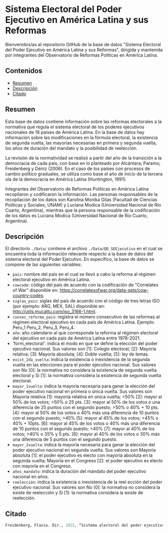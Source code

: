 # Sistema Electoral del Poder Ejecutivo en América Latina y sus Reformas

Bienvenidos/as al repositorio GitHub de la base de datos "Sistema Electoral del Poder Ejecutivo en América Latina y sus Reformas", dirigida y mantenida por integrantes del Observatorio de Reformas Políticas en América Latina.

## Contenidos

-   [Resumen](#resumen)
-   [Descripción](#descripción)
-   [Citado](#citado)

## Resumen

Esta base de datos contiene información sobre las reformas electorales a la normativa que regula el sistema electoral de los poderes ejecutivos nacionales de 18 países de América Latina. En la base de datos hay información sobre las modificaciones en la fórmula electoral, la existencia de segunda vuelta, las mayorías necesarias en primera y segunda vuelta, los años de duración del mandato y la posibilidad de reelección.

La revisión de la normatividad se realizó a partir del año de la transición a la democracia de cada país, con base en lo planteado por Alcántara; Paramo; Freidenberg y Déniz (2006). En el caso de los países con procesos de cambio político graduales, se utiliza como base el año de inicio de la tercera ola de la democracia en América Latina (Huntington, 1991).

Integrantes del Observatorio de Reformas Políticas en América Latina recopilaron y codificaron la información. Las personas responsables de la recopilación de los datos son Karolina Monika Gilas (Facultad de Ciencias Políticas y Sociales, UNAM) y Luciana Modica (Universidad Nacional de Río Cuarto, Argentina), mientras que la persona responsable de la codificación de los datos es Luciana Modica (Universidad Nacional de Río Cuarto, Argentina).

## Descripción

El directorio `./Data/` contiene el archivo `./Data/DD_SEEjecutivo` en el cual se encuentra toda la información relevante respecto a la base de datos del sistema electoral del Poder Ejecutivo. En específico, la base de datos se compone de las siguientes variables:

-   `país`: nombre del país en el cual se llevó a cabo la reforma al régimen electoral ejecutivo en América Latina.
-   `cowcode`: código del país de acuerdo con la codificación de “Correlates of War”  disponible en: https://correlatesofwar.org/data-sets/cow-country-codes.
-   `siglas_pais`: siglas del país de acuerdo con el código de tres letras ISO (por ejemplo: ARG, MEX, SAL) disponible en: http://utils.mucattu.com/iso_3166-1.html.
-   `consec_reforma_pais`: registra el número consecutivo de las reformas al régimen electoral ejecutivo en cada país de América Latina. Ejemplo: Peru_1 Peru_2, Peru_3, Peru_4.
-   `año`: año calendario al que corresponde la reforma al régimen electoral del ejecutivo en cada país de América Latina entre 1978-2021.
-   'form_electoral': indica el modo en que se define la elección del poder ejecutivo nacional. Sus valores son [1]: Colegio electoral; [2]: Mayoría relativa; [3]: Mayoría absoluta; [4]: Doble vuelta; [5]: ley de lemas.
-   `exist_2da_vuelta`: indica la existencia o inexistencia de la segunda vuelta en las elecciones para el poder ejecutivo nacional. Sus valores son No [0]: la normativa no considera la existencia de segunda vuelta electoral y Sí [1]: la normativa considera la existencia de segunda vuelta electoral.
-   `mayor_1vuelta`: indica la mayoría necesaria para ganar la elección del poder ejecutivo nacional en primera o única vuelta. Sus valores son Mayoría relativa [1]: mayoría relativa en única vuelta; >50% [2]: mayor al 50% de los votos; >50% o 25 pts. [3]: mayor al 50% de los votos o una diferencia de 25 puntos con el segundo puesto; >50% o 40% + 10 pts. [4]: mayor al 50% de los votos o 40% más una diferencia de 10 puntos con el segundo puesto; >45% [5]: mayor al 45% de los votos; >45% o 40% + 10pts. [6]: mayor al 45% de los votos o 40% más una diferencia de 10 puntos con el segundo puesto; >40% [7]: mayor al 40% de los votos; >40% o 35% y 5 pts. [8]: mayor al 40% de los votos o 30% más una diferencia de 5 puntos con el segundo puesto.
-   `mayor_2vuelta`: indica la mayoría necesaria para ganar la elección del poder ejecutivo nacional en segunda vuelta. Sus valores son Mayoría absoluta [1]: el poder ejecutivo es electo con mayoría absoluta en la segunda vuelta; Mayoría en el Congreso [2]: el poder ejecutivo es electo con mayoría en el Congreso.
-   `años_mandato`: indica la duración del mandato del poder ejecutivo nacional en años.
-   `reelección`: indica la existencia o inexistencia de la reel ección del poder ejecutivo nacional. Sus valores son No [0]: la normativa no considera la existe de reelección y Sí [1]: la normativa considera la existe de reelección.

## Citado

``` r
Freidenberg, Flavia. Dir., 2022, “Sistema electoral del poder ejecutivo en América Latina y sus reformas”, Observatorio de Reformas Políticas en América Latina (1978-2021). Ciudad de México: Instituto de Investigaciones Jurídicas (IIJ-UNAM) y Washington, D.C.: Secretaría para el Fortalecimiento de la Democracia de la Organización de los Estados Americanos (SFD/OEA), V2. DOI: https://doi.org/10.6084/m9.figshare.16869293.v2 
```